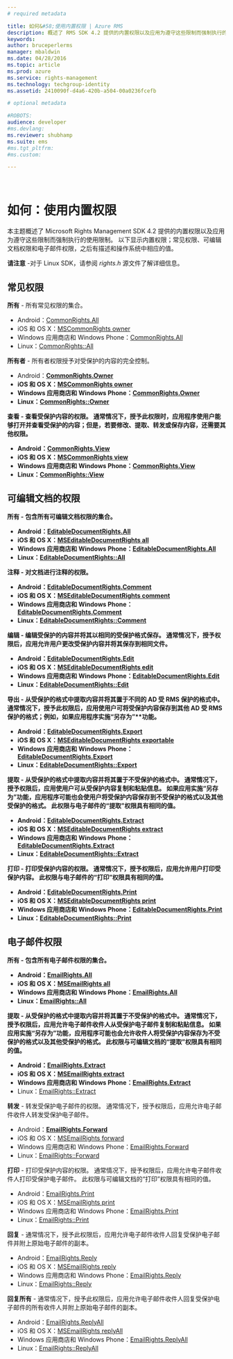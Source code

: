 ```yaml
---
# required metadata

title: 如何&#58;使用内置权限 | Azure RMS
description: 概述了 RMS SDK 4.2 提供的内置权限以及应用为遵守这些限制而强制执行的使用限制。
keywords:
author: bruceperlerms
manager: mbaldwin
ms.date: 04/28/2016
ms.topic: article
ms.prod: azure
ms.service: rights-management
ms.technology: techgroup-identity
ms.assetid: 2410090f-d4a6-420b-a504-00a0236fcefb

# optional metadata

#ROBOTS:
audience: developer
#ms.devlang:
ms.reviewer: shubhamp
ms.suite: ems
#ms.tgt_pltfrm:
#ms.custom:

---
```


﻿
# 如何：使用内置权限

本主题概述了 Microsoft Rights Management SDK 4.2 提供的内置权限以及应用为遵守这些限制而强制执行的使用限制。 以下显示内置权限；常见权限、可编辑文档权限和电子邮件权限，之后有描述和操作系统中相应的值。

**请注意** -对于 Linux SDK，请参阅 *rights.h* 源文件了解详细信息。

## 常见权限 ##

**所有** - 所有常见权限的集合。
- Android：[CommonRights.All](/rights-management/sdk/4.2/api/android/commonrights#msipcthin2_commonrights_class_java_ALL)
- iOS 和 OS X：[MSCommonRights owner](/rights-management/sdk/4.2/api/iOS/mscommonrights#msipcthin2_mscommonrights_interface_objc___NSString__owner_)
- Windows 应用商店和 Windows Phone：[CommonRights.All</strong>](/rights-management/sdk/4.2/api/winrt/commonrights#msipcthin2_commonrights)
- Linux：[CommonRights::All](http://azuread.github.io/rms-sdk-for-cpp/classrmscore_1_1modernapi_1_1CommonRights.html)

**所有者** - 所有者权限授予对受保护的内容的完全控制。
- Android：[<strong>CommonRights.Owner](/rights-management/sdk/4.2/api/android/commonrights#msipcthin2_commonrights_class_java_Owner)
- iOS 和 OS X：[MSCommonRights owner](/rights-management/sdk/4.2/api/iOS/mscommonrights#msipcthin2_mscommonrights_interface_objc___NSString__owner_)
- Windows 应用商店和 Windows Phone：[CommonRights.Owner](https://stage.docs.microsoft.com/en-us/rights-management/sdk/4.2/api/winrt/commonrights#msipcthin2_commonrights_owner)
- Linux：[CommonRights::Owner](http://azuread.github.io/rms-sdk-for-cpp/classrmscore_1_1modernapi_1_1CommonRights.html)

**查看** - 查看受保护内容的权限。 通常情况下，授予此权限时，应用程序使用户能够打开并查看受保护的内容；但是，若要修改、提取、转发或保存内容，还需要其他权限。

- Android：[CommonRights.View](/rights-management/sdk/4.2/api/android/commonrights#msipcthin2_commonrights_class_java_View)
- iOS 和 OS X：[MSCommonRights view](/rights-management/sdk/4.2/api/iOS/mscommonrights#msipcthin2_mscommonrights_interface_objc___NSString__owner_)
- Windows 应用商店和 Windows Phone：[CommonRights.View](/rights-management/sdk/4.2/api/android/commonrights#msipcthin2_commonrights_class_java_View)
- Linux：[CommonRights::View](http://azuread.github.io/rms-sdk-for-cpp/classrmscore_1_1modernapi_1_1CommonRights.html)</li>

 

## 可编辑文档的权限 ##
**所有** - 包含所有可编辑文档权限的集合。
- Android：[EditableDocumentRights.All](/rights-management/sdk/4.2/api/android/editabledocumentrights#msipcthin2_editabledocumentrights_class_java_ALL)
- iOS 和 OS X：[MSEditableDocumentRights all](https://stage.docs.microsoft.com/en-us/rights-management/sdk/4.2/api/iOS/mseditabledocumentrights#msipcthin2_mseditabledocumentrights_interface_objc)
- Windows 应用商店和 Windows Phone：[EditableDocumentRights.All](/rights-management/sdk/4.2/api/winrt/editabledocumentrights#msipcthin2_editabledocumentrights_all)
- Linux：[EditableDocumentRights::All](http://azuread.github.io/rms-sdk-for-cpp/classrmscore_1_1modernapi_1_1EditableDocumentRights.html)

**注释** - 对文档进行注释的权限。
- Android：[EditableDocumentRights.Comment](/rights-management/sdk/4.2/api/android/editabledocumentrights#msipcthin2_editabledocumentrights_class_java_Comment)
- iOS 和 OS X：[MSEditableDocumentRights comment](https://stage.docs.microsoft.com/en-us/rights-management/sdk/4.2/api/iOS/mseditabledocumentrights#msipcthin2_mseditabledocumentrights_interface_objc)
- Windows 应用商店和 Windows Phone：[EditableDocumentRights.Comment](/rights-management/sdk/4.2/api/winrt/editabledocumentrights#msipcthin2_editabledocumentrights__comment)
- Linux：[EditableDocumentRights::Comment](http://azuread.github.io/rms-sdk-for-cpp/classrmscore_1_1modernapi_1_1EditableDocumentRights.html)

**编辑** - 编辑受保护的内容并将其以相同的受保护格式保存。 通常情况下，授予权限后，应用允许用户更改受保护内容并将其保存到相同文件。
- Android：[EditableDocumentRights.Edit](/rights-management/sdk/4.2/api/android/editabledocumentrights#msipcthin2_editabledocumentrights_class_java_Edit)
- iOS 和 OS X：[MSEditableDocumentRights edit](https://stage.docs.microsoft.com/en-us/rights-management/sdk/4.2/api/iOS/mseditabledocumentrights#msipcthin2_mseditabledocumentrights_interface_objc)
- Windows 应用商店和 Windows Phone：[EditableDocumentRights.Edit](/rights-management/sdk/4.2/api/winrt/editabledocumentrights#msipcthin2_editabledocumentrights_edit)
- Linux：[EditableDocumentRights::Edit](http://azuread.github.io/rms-sdk-for-cpp/classrmscore_1_1modernapi_1_1EditableDocumentRights.html)

**导出** - 从受保护的格式中提取内容并将其置于不同的 AD 受 RMS 保护的格式中。 通常情况下，授予此权限后，应用使用户可将受保护内容保存到其他 AD 受 RMS 保护的格式；例如，如果应用程序实施“另存为”**功能。

- Android：[EditableDocumentRights.Export](/rights-management/sdk/4.2/api/android/editabledocumentrights#msipcthin2_editabledocumentrights_class_java_Export)
- iOS 和 OS X：[MSEditableDocumentRights exportable](https://stage.docs.microsoft.com/en-us/rights-management/sdk/4.2/api/iOS/mseditabledocumentrights#msipcthin2_mseditabledocumentrights_interface_objc)
- Windows 应用商店和 Windows Phone：[EditableDocumentRights.Export](/rights-management/sdk/4.2/api/winrt/editabledocumentrights#msipcthin2_editabledocumentrights_export)
- Linux：[EditableDocumentRights::Export](http://azuread.github.io/rms-sdk-for-cpp/classrmscore_1_1modernapi_1_1EditableDocumentRights.html)

**提取** - 从受保护的格式中提取内容并将其置于不受保护的格式中。 通常情况下，授予权限后，应用使用户可从受保护内容复制和粘贴信息。 如果应用实施“另存为”<em></em>功能，应用程序可能也会使用户将受保护内容保存到不受保护的格式以及其他受保护的格式。 此权限与电子邮件的“提取”权限具有相同的值。

- Android：[EditableDocumentRights.Extract](/rights-management/sdk/4.2/api/android/editabledocumentrights#msipcthin2_editabledocumentrights_class_java_Extract)
- iOS 和 OS X：[MSEditableDocumentRights extract](https://stage.docs.microsoft.com/en-us/rights-management/sdk/4.2/api/iOS/mseditabledocumentrights#msipcthin2_mseditabledocumentrights_interface_objc)
- Windows 应用商店和 Windows Phone：[EditableDocumentRights.Extract](/rights-management/sdk/4.2/api/winrt/editabledocumentrights#msipcthin2_editabledocumentrights_extract)
- Linux：[EditableDocumentRights::Extract](http://azuread.github.io/rms-sdk-for-cpp/classrmscore_1_1modernapi_1_1EditableDocumentRights.html)

**打印** - 打印受保护内容的权限。 通常情况下，授予权限后，应用允许用户打印受保护内容。 此权限与电子邮件的“打印”权限具有相同的值。

- Android：[EditableDocumentRights.Print](/rights-management/sdk/4.2/api/android/editabledocumentrights#msipcthin2_editabledocumentrights_class_java_Print)
- iOS 和 OS X：[MSEditableDocumentRights print](https://stage.docs.microsoft.com/en-us/rights-management/sdk/4.2/api/iOS/mseditabledocumentrights#msipcthin2_mseditabledocumentrights_interface_objc)
- Windows 应用商店和 Windows Phone：[EditableDocumentRights.Print](/rights-management/sdk/4.2/api/winrt/editabledocumentrights#msipcthin2_editabledocumentrights_print)
- Linux：[EditableDocumentRights::Print](http://azuread.github.io/rms-sdk-for-cpp/classrmscore_1_1modernapi_1_1EditableDocumentRights.html)

 

## 电子邮件权限 ##

**所有** - 包含所有电子邮件权限的集合。
- Android：[EmailRights.All](/rights-management/sdk/4.2/api/android/emailrights#msipcthin2_emailrights_class_java_ALL)
- iOS 和 OS X：[MSEmailRights all](/rights-management/sdk/4.2/api/iOS/msemailrights#msipcthin2_msemailrights_interface_objc)
- Windows 应用商店和 Windows Phone：[EmailRights.All](/rights-management/sdk/4.2/api/winrt/emailrights#msipcthin2_emailrights_all)
- Linux：[EmailRights::All](http://azuread.github.io/rms-sdk-for-cpp/classrmscore_1_1modernapi_1_1EmailRights.html)

**提取** - 从受保护的格式中提取内容并将其置于不受保护的格式中。 通常情况下，授予权限后，应用允许电子邮件收件人从受保护电子邮件复制和粘贴信息。 如果应用实施“另存为”<em></em>功能，应用程序可能也会允许收件人将受保护内容保存为不受保护的格式以及其他受保护的格式。 此权限与可编辑文档的“提取”权限具有相同的值。

- Android：[EmailRights.Extract](/rights-management/sdk/4.2/api/android/emailrights#msipcthin2_emailrights_class_java_Extract)
- iOS 和 OS X：[MSEmailRights extract](/rights-management/sdk/4.2/api/iOS/msemailrights#msipcthin2_msemailrights_interface_objc)
- Windows 应用商店和 Windows Phone：[EmailRights.Extract</strong>](/rights-management/sdk/4.2/api/winrt/emailrights#msipcthin2_emailrights_extract)
- Linux：[EmailRights::Extract](http://azuread.github.io/rms-sdk-for-cpp/classrmscore_1_1modernapi_1_1EmailRights.html)

**转发** - 转发受保护电子邮件的权限。 通常情况下，授予权限后，应用允许电子邮件收件人转发受保护电子邮件。
- Android：[<strong>EmailRights.Forward</strong>](/rights-management/sdk/4.2/api/android/emailrights#msipcthin2_emailrights_class_java_Forward)
- iOS 和 OS X：[MSEmailRights forward](/rights-management/sdk/4.2/api/iOS/msemailrights#msipcthin2_msemailrights_interface_objc)
- Windows 应用商店和 Windows Phone：[EmailRights.Forward](/rights-management/sdk/4.2/api/winrt/emailrights#msipcthin2_emailrights_forward)
- Linux：[EmailRights::Forward](http://azuread.github.io/rms-sdk-for-cpp/classrmscore_1_1modernapi_1_1EmailRights.html)

**打印** - 打印受保护内容的权限。 通常情况下，授予权限后，应用允许电子邮件收件人打印受保护电子邮件。 此权限与可编辑文档的“打印”权限具有相同的值。

- Android：[EmailRights.Print](/rights-management/sdk/4.2/api/android/emailrights#msipcthin2_emailrights_class_java_Print)
- iOS 和 OS X：[MSEmailRights print](/rights-management/sdk/4.2/api/iOS/msemailrights#msipcthin2_msemailrights_interface_objc)
- Windows 应用商店和 Windows Phone：[EmailRights.Print](/rights-management/sdk/4.2/api/winrt/emailrights#msipcthin2_emailrights_print)
- Linux：[EmailRights::Print](http://azuread.github.io/rms-sdk-for-cpp/classrmscore_1_1modernapi_1_1EmailRights.html)

**回复** - 通常情况下，授予此权限后，应用允许电子邮件收件人回复受保护电子邮件并附上原始电子邮件的副本。

- Android：[EmailRights.Reply](/rights-management/sdk/4.2/api/android/emailrights#msipcthin2_emailrights_class_java_Reply)
- iOS 和 OS X：[MSEmailRights reply](/rights-management/sdk/4.2/api/iOS/msemailrights#msipcthin2_msemailrights_interface_objc)
- Windows 应用商店和 Windows Phone：[EmailRights.Reply](/rights-management/sdk/4.2/api/winrt/emailrights#msipcthin2_emailrights_reply)
- Linux：[EmailRights::Reply](http://azuread.github.io/rms-sdk-for-cpp/classrmscore_1_1modernapi_1_1EmailRights.html)

**回复所有** - 通常情况下，授予此权限后，应用允许电子邮件收件人回复受保护电子邮件的所有收件人并附上原始电子邮件的副本。

- Android：[EmailRights.ReplyAll</strong>](/rights-management/sdk/4.2/api/android/emailrights#msipcthin2_emailrights_class_java_ReplyAll)
- iOS 和 OS X：[MSEmailRights replyAll](/rights-management/sdk/4.2/api/iOS/msemailrights#msipcthin2_msemailrights_interface_objc)
- Windows 应用商店和 Windows Phone：[EmailRights.ReplyAll](/rights-management/sdk/4.2/api/winrt/emailrights#msipcthin2_emailrights_replyall)
- Linux：[EmailRights::ReplyAll](http://azuread.github.io/rms-sdk-for-cpp/classrmscore_1_1modernapi_1_1EmailRights.html)

 

 

 


<!--HONumber=Apr16_HO3-->


